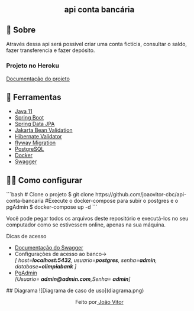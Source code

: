 <h2 align="center">
  <p>api conta bancária</p>
</h2>

<h2>🧾 Sobre</h2>
<p>Através dessa api será possivel criar uma conta fictícia, consultar o saldo, fazer transferencia e fazer depósito.</p>

<h3>Projeto no Heroku</h3>
<a href="https://api-conta-bancaria.herokuapp.com/swagger-ui.html">Documentação do projeto</a>

<h2>🔧 Ferramentas</h2>
<ul>
    <li>
    <a href="https://www.oracle.com/br/java/technologies/javase-jdk11-downloads.html">Java 11</a>
    </li>
    <li>
    <a href="https://spring.io/projects/spring-boot">Spring Boot</a>
    </li>
    <li>
    <a href="https://spring.io/projects/spring-data-jpa">Spring Data JPA</a>
    </li>
    <li>
    <a href="https://beanvalidation.org/">Jakarta Bean Validation</a>
    </li>
    <li>
    <a href="https://hibernate.org/validator/documentation/getting-started/">Hibernate Validator</a>
    </li>
    <li>
    <a href="https://flywaydb.org/">flyway Migration</a>
    </li>
    <li>
    <a href="https://www.postgresql.org/">PostgreSQL</a>
    </li>
    <li>
    <a href="https://www.docker.com/">Docker</a>
    </li> 
    <li>
    <a href="https://swagger.io/">Swagger</a>
    </li>       
</ul>

<h2>👨‍💻 Como configurar</h2>
```bash
  # Clone o projeto
  $ git clone https://github.com/joaovitor-cbc/api-conta-bancaria
  #Execute o docker-compose para subir o postgres e o pgAdmin
  $ docker-compose up -d
```
<p>Você pode pegar todos os arquivos deste repositório e executá-los no seu computador como se estivessem online, apenas na sua máquina.</a>
<p>Dicas de acesso</p>
<ul>
    <li><a href="http://localhost:8080/swagger-ui.html">Documentação do Swagger</a>
    </li>
    <li>Configurações de acesso ao banco-> </br>
        <i>[ host=<b>localhost:5432</b>, usuario=<b>postgres</b>, senha=<b>admin</b>, database=<b>olimpiabank</b> ]</i>
    </li>
    <li><a href="htto://localhost:6543">PgAdmin</a> </br>
        <i>[Usuario= <b>admin@admin.com</b>,Senha= <b>admin</b>] </i>
    </li>
</ul>
## Diagrama
![Diagrama de caso de uso](diagrama.png)


<p align="center">Feito por<a href="https://www.linkedin.com/in/joão-vitor-araujo"> João Vitor</a></p>

